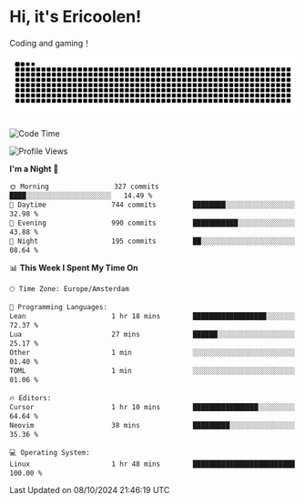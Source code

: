 # Hi, it's Ericoolen!
Coding and gaming！

<picture>
  <source media="(prefers-color-scheme: dark)" srcset="https://raw.githubusercontent.com/Eric-Song-Nop/Eric-Song-Nop/output/github-contribution-grid-snake-dark.svg">
  <source media="(prefers-color-scheme: light)" srcset="https://raw.githubusercontent.com/Eric-Song-Nop/Eric-Song-Nop/output/github-contribution-grid-snake.svg">
  <img alt="github contribution grid snake animation" src="https://raw.githubusercontent.com/Eric-Song-Nop/Eric-Song-Nop/output/github-contribution-grid-snake.svg">
</picture>

<!--START_SECTION:waka-->
![Code Time](http://img.shields.io/badge/Code%20Time-1%2C522%20hrs%2012%20mins-blue)

![Profile Views](http://img.shields.io/badge/Profile%20Views-0-blue)

**I'm a Night 🦉** 

```text
🌞 Morning                327 commits         ████░░░░░░░░░░░░░░░░░░░░░   14.49 % 
🌆 Daytime                744 commits         ████████░░░░░░░░░░░░░░░░░   32.98 % 
🌃 Evening                990 commits         ███████████░░░░░░░░░░░░░░   43.88 % 
🌙 Night                  195 commits         ██░░░░░░░░░░░░░░░░░░░░░░░   08.64 % 
```


📊 **This Week I Spent My Time On** 

```text
🕑︎ Time Zone: Europe/Amsterdam

💬 Programming Languages: 
Lean                     1 hr 18 mins        ██████████████████░░░░░░░   72.37 % 
Lua                      27 mins             ██████░░░░░░░░░░░░░░░░░░░   25.17 % 
Other                    1 min               ░░░░░░░░░░░░░░░░░░░░░░░░░   01.40 % 
TOML                     1 min               ░░░░░░░░░░░░░░░░░░░░░░░░░   01.06 % 

🔥 Editors: 
Cursor                   1 hr 10 mins        ████████████████░░░░░░░░░   64.64 % 
Neovim                   38 mins             █████████░░░░░░░░░░░░░░░░   35.36 % 

💻 Operating System: 
Linux                    1 hr 48 mins        █████████████████████████   100.00 % 
```


 Last Updated on 08/10/2024 21:46:19 UTC
<!--END_SECTION:waka-->
